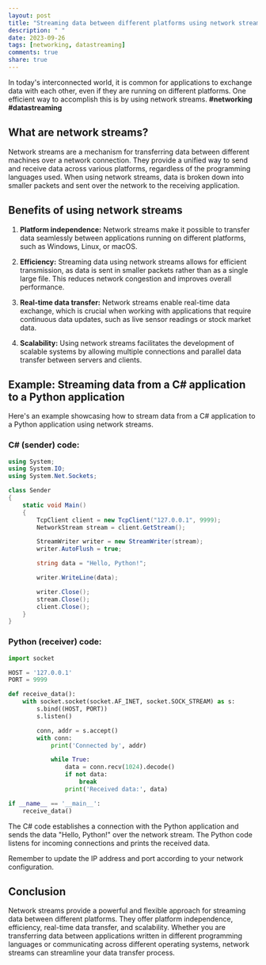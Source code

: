 ```yaml
---
layout: post
title: "Streaming data between different platforms using network streams"
description: " "
date: 2023-09-26
tags: [networking, datastreaming]
comments: true
share: true
---
```


In today's interconnected world, it is common for applications to exchange data with each other, even if they are running on different platforms. One efficient way to accomplish this is by using network streams. **#networking** **#datastreaming**

## What are network streams?

Network streams are a mechanism for transferring data between different machines over a network connection. They provide a unified way to send and receive data across various platforms, regardless of the programming languages used. When using network streams, data is broken down into smaller packets and sent over the network to the receiving application.

## Benefits of using network streams

1. **Platform independence:** Network streams make it possible to transfer data seamlessly between applications running on different platforms, such as Windows, Linux, or macOS.

2. **Efficiency:** Streaming data using network streams allows for efficient transmission, as data is sent in smaller packets rather than as a single large file. This reduces network congestion and improves overall performance.

3. **Real-time data transfer:** Network streams enable real-time data exchange, which is crucial when working with applications that require continuous data updates, such as live sensor readings or stock market data.

4. **Scalability:** Using network streams facilitates the development of scalable systems by allowing multiple connections and parallel data transfer between servers and clients.

## Example: Streaming data from a C# application to a Python application

Here's an example showcasing how to stream data from a C# application to a Python application using network streams.

### C# (sender) code:

```csharp
using System;
using System.IO;
using System.Net.Sockets;

class Sender
{
    static void Main()
    {
        TcpClient client = new TcpClient("127.0.0.1", 9999);
        NetworkStream stream = client.GetStream();

        StreamWriter writer = new StreamWriter(stream);
        writer.AutoFlush = true;

        string data = "Hello, Python!";

        writer.WriteLine(data);

        writer.Close();
        stream.Close();
        client.Close();
    }
}
```

### Python (receiver) code:

```python
import socket

HOST = '127.0.0.1'
PORT = 9999

def receive_data():
    with socket.socket(socket.AF_INET, socket.SOCK_STREAM) as s:
        s.bind((HOST, PORT))
        s.listen()

        conn, addr = s.accept()
        with conn:
            print('Connected by', addr)

            while True:
                data = conn.recv(1024).decode()
                if not data:
                    break
                print('Received data:', data)

if __name__ == '__main__':
    receive_data()
```

The C# code establishes a connection with the Python application and sends the data "Hello, Python!" over the network stream. The Python code listens for incoming connections and prints the received data.

Remember to update the IP address and port according to your network configuration.

## Conclusion

Network streams provide a powerful and flexible approach for streaming data between different platforms. They offer platform independence, efficiency, real-time data transfer, and scalability. Whether you are transferring data between applications written in different programming languages or communicating across different operating systems, network streams can streamline your data transfer process.